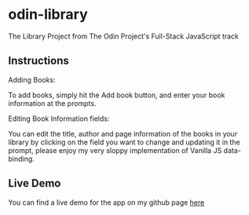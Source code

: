 # odin-library
The Library Project from The Odin Project's Full-Stack JavaScript track

## Instructions
Adding Books:

To add books, simply hit the Add book button, and enter your book information at the prompts.

Editing Book Information fields:

You can edit the title, author and page information of the books in your library by clicking on the field you want to change and updating it in the prompt, please enjoy my very sloppy implementation of Vanilla JS data-binding.

## Live Demo

You can find a live demo for the app on my github page [here](https://deshawnn.github.io/odin-library/)